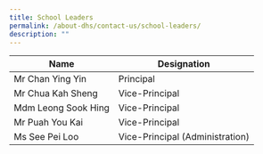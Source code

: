 ```yaml
---
title: School Leaders
permalink: /about-dhs/contact-us/school-leaders/
description: ""
---
```


| Name | Designation |
| --- | --- |
| Mr Chan Ying Yin | Principal |
| Mr Chua Kah Sheng | Vice-Principal |
| Mdm Leong Sook Hing | Vice-Principal |
| Mr Puah You Kai | Vice-Principal |
| Ms See Pei Loo | Vice-Principal (Administration) |